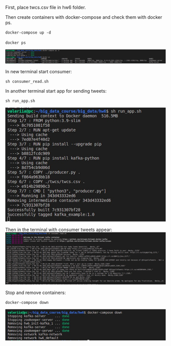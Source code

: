 First, place twcs.csv file in hw6 folder.

Then create containers with docker-compose and check them with docker ps.
```
docker-compose up -d

docker ps
```

![alt text](https://github.com/lero4kaa/big_data_course/blob/master/hw6/screenshots/containers.jpg?raw=true)

In new terminal start consumer:
```
sh consumer_read.sh
```

In another terminal start app for sending tweets:
```
sh run_app.sh
```
![alt text](https://github.com/lero4kaa/big_data_course/blob/master/hw6/screenshots/app_result.jpg?raw=true)

Then in the terminal with consumer tweets appear:
![alt text](https://github.com/lero4kaa/big_data_course/blob/master/hw6/screenshots/consumer.jpg?raw=true)

Stop and remove containers:
```
docker-compose down
```

![alt text](https://github.com/lero4kaa/big_data_course/blob/master/hw6/screenshots/shut-down.jpg?raw=true)
